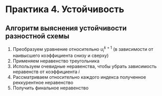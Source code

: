 # Практика 4. Устойчивость
## Алгоритм выяснения устойчивости разностной схемы
1. Преобразуем уравнение относительно $u_{i}^{k+1}$ (в зависимости от наивысшего коэффициента снизу и сверху)
2. Применяем неравенство треугольника
3. Используем очевидные неравенства, чтобы убрать зависимость неравенств от коэффициента $i$
4. Рассматриваем относительно каждого индекса полученное реккурентное неравенство
5. Получить финальное неравенство